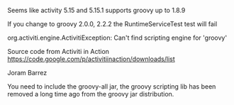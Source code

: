 Seems like activity 5.15 and 5.15.1 supports groovy up to 1.8.9

If you change to groovy 2.0.0, 2.2.2 the RuntimeServiceTest test will fail

org.activiti.engine.ActivitiException: Can't find scripting engine for 'groovy'

Source code from Activiti in Action https://code.google.com/p/activitiinaction/downloads/list


Joram Barrez

You need to include the groovy-all jar, the groovy scripting lib has been removed a long time ago from the groovy jar distribution.